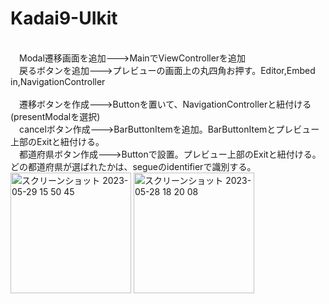 # Kadai9-UIkit
<br>　Modal遷移画面を追加--->MainでViewControllerを追加
<br>　戻るボタンを追加--->プレビューの画面上の丸四角お押す。Editor,Embed in,NavigationController  
<br>　遷移ボタンを作成--->Buttonを置いて、NavigationControllerと紐付ける(presentModalを選択)
<br>　cancelボタン作成--->BarButtonItemを追加。BarButtonItemとプレビュー上部のExitと紐付ける。
<br>　都道府県ボタン作成--->Buttonで設置。プレビュー上部のExitと紐付ける。どの都道府県が選ばれたかは、segueのidentifierで識別する。<img width="193" alt="スクリーンショット 2023-05-29 15 50 45" src="https://github.com/sasasan03/Kadai9-UIkit/assets/111943557/f6fdb2d8-bd7b-4637-a011-80e7a8983cd7">
<img width="193" alt="スクリーンショット 2023-05-28 18 20 08" src="https://github.com/sasasan03/Kadai9-UIkit/assets/111943557/725acba0-30c6-4579-b962-69ba1e85be26">
